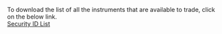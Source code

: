 To download the list of all the instruments that are available to trade, click on the below link.<br>
<a href="https://trade.pocketful.in/api/v1/contract/Compact?info=download&exchanges=NSE,NFO,BSE,BFO,MCX">Security ID List</a>